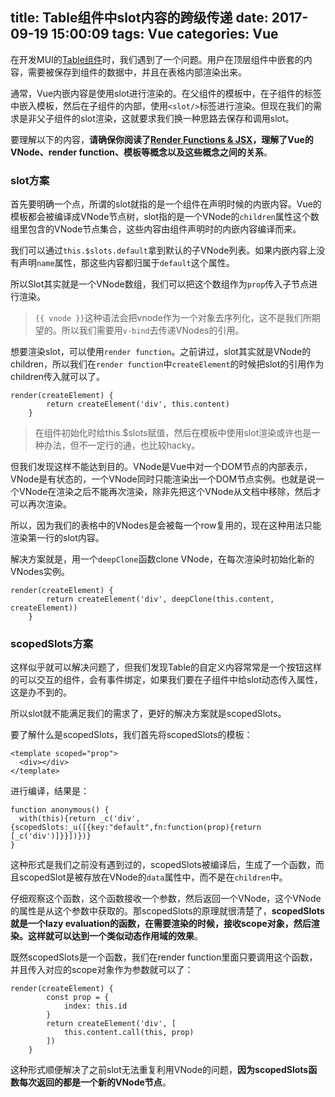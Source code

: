 title: Table组件中slot内容的跨级传递
date: 2017-09-19 15:00:09
tags: Vue
categories: Vue
---

在开发MUI的[Table组件](https://github.com/Muxi-Studio/MUI/tree/dev/src/components/table)时，我们遇到了一个问题。用户在顶层组件中嵌套的内容，需要被保存到组件的数据中，并且在表格内部渲染出来。

通常，Vue内嵌内容是使用slot进行渲染的。在父组件的模板中，在子组件的标签中嵌入模板，然后在子组件的内部，使用`<slot/>`标签进行渲染。但现在我们的需求是非父子组件的slot渲染，这就要求我们换一种思路去保存和调用slot。

要理解以下的内容，**请确保你阅读了[Render Functions & JSX](https://vuejs.org/v2/guide/render-function.html)，理解了Vue的VNode、render function、模板等概念以及这些概念之间的关系**。

<!-- more -->

### slot方案

首先要明确一个点，所谓的slot就指的是一个组件在声明时候的内嵌内容。Vue的模板都会被编译成VNode节点树，slot指的是一个VNode的`children`属性这个数组里包含的VNode节点集合，这些内容由组件声明时的内嵌内容编译而来。

我们可以通过`this.$slots.default`拿到默认的子VNode列表。如果内嵌内容上没有声明`name`属性，那这些内容都归属于`default`这个属性。

所以Slot其实就是一个VNode数组，我们可以把这个数组作为`prop`传入子节点进行渲染。

> `{{ vnode }}`这种语法会把vnode作为一个对象去序列化，这不是我们所期望的。所以我们需要用`v-bind`去传递VNodes的引用。

想要渲染slot，可以使用`render function`。之前讲过，slot其实就是VNode的children，所以我们在`render function`中`createElement`的时候把slot的引用作为children传入就可以了。

```
render(createElement) {
        return createElement('div', this.content)
    }
```

> 在组件初始化时给this.$slots赋值，然后在模板中使用slot渲染或许也是一种办法，但不一定行的通，也比较hacky。

但我们发现这样不能达到目的。VNode是Vue中对一个DOM节点的内部表示，VNode是有状态的，一个VNode同时只能渲染出一个DOM节点实例。也就是说一个VNode在渲染之后不能再次渲染，除非先把这个VNode从文档中移除，然后才可以再次渲染。

所以，因为我们的表格中的VNodes是会被每一个row复用的，现在这种用法只能渲染第一行的slot内容。

解决方案就是，用一个`deepClone`函数clone VNode，在每次渲染时初始化新的VNodes实例。

```
render(createElement) {
        return createElement('div', deepClone(this.content, createElement))
    }
```

### scopedSlots方案


这样似乎就可以解决问题了，但我们发现Table的自定义内容常常是一个按钮这样的可以交互的组件，会有事件绑定，如果我们要在子组件中给slot动态传入属性，这是办不到的。

所以slot就不能满足我们的需求了，更好的解决方案就是scopedSlots。

要了解什么是scopedSlots，我们首先将scopedSlots的模板：

```
<template scoped="prop">
  <div></div>
</template>
```

进行编译，结果是：

```
function anonymous() {
  with(this){return _c('div',{scopedSlots:_u([{key:"default",fn:function(prop){return [_c('div')]}}])})}
}
```

这种形式是我们之前没有遇到过的，scopedSlots被编译后，生成了一个函数，而且scopedSlot是被存放在VNode的`data`属性中，而不是在`children`中。

仔细观察这个函数，这个函数接收一个参数，然后返回一个VNode，这个VNode的属性是从这个参数中获取的。那scopedSlots的原理就很清楚了，**scopedSlots就是一个lazy evaluation的函数，在需要渲染的时候，接收scope对象，然后渲染。这样就可以达到一个类似动态作用域的效果**。

既然scopedSlots是一个函数，我们在render function里面只要调用这个函数，并且传入对应的scope对象作为参数就可以了：

```
render(createElement) {
        const prop = {
            index: this.id
        }
        return createElement('div', [
            this.content.call(this, prop)
        ])
    }
```

这种形式顺便解决了之前slot无法重复利用VNode的问题，**因为scopedSlots函数每次返回的都是一个新的VNode节点**。